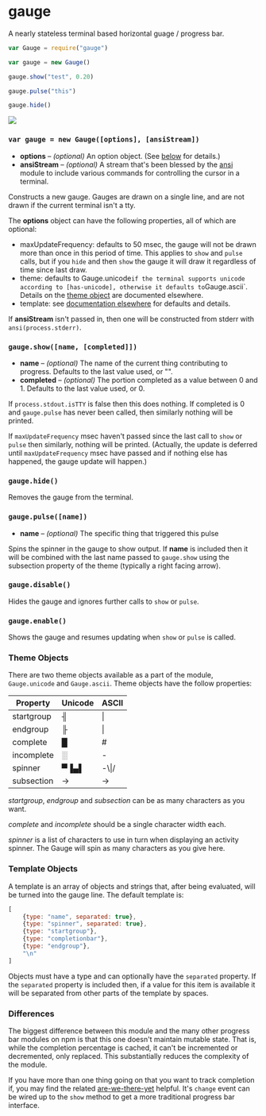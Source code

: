 gauge
=====

A nearly stateless terminal based horizontal guage / progress bar.

```javascript
var Gauge = require("gauge")

var gauge = new Gauge()

gauge.show("test", 0.20)

gauge.pulse("this")

gauge.hide()
```

![](https://github.com/iarna/gauge/blob/master/example.png)


### `var gauge = new Gauge([options], [ansiStream])`

* **options** – *(optional)* An option object. (See [below] for details.)
* **ansiStream** – *(optional)* A stream that's been blessed by the [ansi]
  module to include various commands for controlling the cursor in a terminal.

[ansi]: https://www.npmjs.com/package/ansi
[below]: #theme-objects

Constructs a new gauge. Gauges are drawn on a single line, and are not drawn
if the current terminal isn't a tty.

The **options** object can have the following properties, all of which are
optional:

* maxUpdateFrequency: defaults to 50 msec, the gauge will not be drawn more
  than once in this period of time. This applies to `show` and `pulse`
  calls, but if you `hide` and then `show` the gauge it will draw it
  regardless of time since last draw.
* theme: defaults to Gauge.unicode` if the terminal supports
  unicode according to [has-unicode], otherwise it defaults to `Gauge.ascii`.
  Details on the [theme object](#theme-objects) are documented elsewhere.
* template: see [documentation elsewhere](#template-objects) for
  defaults and details.

[has-unicode]: https://www.npmjs.com/package/has-unicode

If **ansiStream** isn't passed in, then one will be constructed from stderr
with `ansi(process.stderr)`.

### `gauge.show([name, [completed]])`

* **name** – *(optional)* The name of the current thing contributing to progress. Defaults to the last value used, or "".
* **completed** – *(optional)* The portion completed as a value between 0 and 1. Defaults to the last value used, or 0.

If `process.stdout.isTTY` is false then this does nothing. If completed is 0
and `gauge.pulse` has never been called, then similarly nothing will be printed.

If `maxUpdateFrequency` msec haven't passed since the last call to `show` or
`pulse` then similarly, nothing will be printed.  (Actually, the update is
deferred until `maxUpdateFrequency` msec have passed and if nothing else has
happened, the gauge update will happen.)

### `gauge.hide()`

Removes the gauge from the terminal.

### `gauge.pulse([name])`

* **name** – *(optional)* The specific thing that triggered this pulse

Spins the spinner in the gauge to show output. If **name** is included then
it will be combined with the last name passed to `gauge.show` using the
subsection property of the theme (typically a right facing arrow).

### `gauge.disable()`

Hides the gauge and ignores further calls to `show` or `pulse`.

### `gauge.enable()`

Shows the gauge and resumes updating when `show` or `pulse` is called.

### Theme Objects

There are two theme objects available as a part of the module, `Gauge.unicode` and `Gauge.ascii`.
Theme objects have the follow properties:

| Property   | Unicode | ASCII |
| ---------- | ------- | ----- |
| startgroup | ╢       | \|    |
| endgroup   | ╟       | \|    |
| complete   | █       | #     |
| incomplete | ░       | -     |
| spinner    | ▀▐▄▌    | -\\\|/ |
| subsection | →       | ->    |

*startgroup*, *endgroup* and *subsection* can be as many characters as you want.

*complete* and *incomplete* should be a single character width each.

*spinner* is a list of characters to use in turn when displaying an activity
spinner.  The Gauge will spin as many characters as you give here.

### Template Objects

A template is an array of objects and strings that, after being evaluated,
will be turned into the gauge line.  The default template is:

```javascript
[
    {type: "name", separated: true},
    {type: "spinner", separated: true},
    {type: "startgroup"},
    {type: "completionbar"},
    {type: "endgroup"},
    "\n"
]
```

Objects must have a type and can optionally have the `separated` property. 
If the `separated` property is included then, if a value for this item is
available it will be separated from other parts of the template by spaces.

### Differences

The biggest difference between this module and the many other progress bar
modules on npm is that this one doesn't maintain mutable state.  That is,
while the completion percentage is cached, it can't be incremented or
decremented, only replaced.  This substantially reduces the complexity of
the module.

If you have more than one thing going on that you want to track completion
if, you may find the related [are-we-there-yet] helpful.  It's `change`
event can be wired up to the `show` method to get a more traditional
progress bar interface.

[are-we-there-yet]: https://www.npmjs.com/package/are-we-there-yet